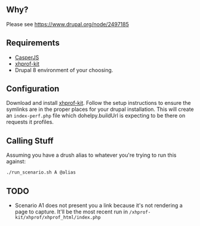 ## Why?
Please see https://www.drupal.org/node/2497185

## Requirements

* [CasperJS](http://casperjs.readthedocs.org/en/latest/installation.html)
* [xhprof-kit](https://github.com/LionsAd/xhprof-kit)
* Drupal 8 environment of your choosing.

## Configuration

Download and install [xhprof-kit](https://github.com/LionsAd/xhprof-kit). Follow the setup instructions to ensure the symlinks are in the proper places for your drupal installation. This will create an `index-perf.php` file which dohelpy.buildUrl is expecting to be there on requests it profiles.

## Calling Stuff
Assuming you have a drush alias to whatever you're trying to run this against:

```bash
./run_scenario.sh A @alias
```

## TODO

* Scenario A1 does not present you a link because it's not rendering a page to capture. It'll be the most recent run in `/xhprof-kit/xhprof/xhprof_html/index.php`
